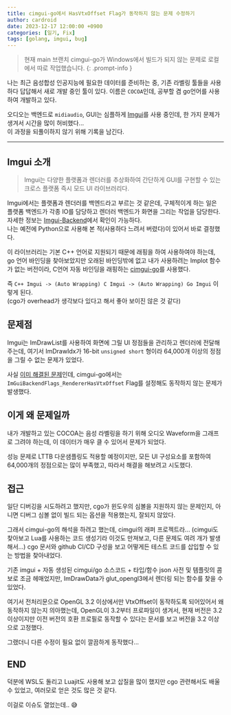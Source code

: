 ```yaml
---
title: cimgui-go에서 HasVtxOffset Flag가 동작하지 않는 문제 수정하기
author: cardroid
date: 2023-12-17 12:00:00 +0900
categories: [일기, Fix]
tags: [golang, imgui, bug]
---
```


> 현재 main 브랜치 cimgui-go가 Windows에서 빌드가 되지 않는 문제로 로컬에서 따로 작업했습니다.
{: .prompt-info }

나는 최근 음성합성 인공지능에 필요한 데이터를 준비하는 중, 기존 라벨링 툴들을 사용하다 답답해서 새로 개발 중인 툴이 있다.
이름은 `COCOA`인데, 공부할 겸 go언어를 사용하여 개발하고 있다.   

오디오는 백엔드로 `midiaudio`, GUI는 심플하게 [Imgui](https://github.com/ocornut/imgui)를 사용 중인데, 한 가지 문제가 생겨서 시간을 많이 허비했다...   
이 과정을 되풀이하지 않기 위해 기록을 남긴다.   

---

## Imgui 소개
> Imgui는 다양한 플랫폼과 렌더러를 추상화하여 간단하게 GUI를 구현할 수 있는 크로스 플랫폼 즉시 모드 UI 라이브러리다.   

Imgui에서는 플랫폼과 렌더러를 백엔드라고 부르는 것 같은데, 구체적이게 하는 일은 플랫폼 백엔드가 각종 IO를 담당하고 렌더러 백엔드가 화면을 그리는 작업을 담당한다.   
자세한 정보는 [Imgui-Backend](https://github.com/ocornut/imgui/blob/master/docs/BACKENDS.md)에서 확인이 가능하다.   
나는 예전에 Python으로 사용해 본 적(사용하다 느려서 버렸다)이 있어서 바로 결정했다.   

이 라이브러리는 기본 C++ 언어로 지원되기 때문에 래핑을 하여 사용하여야 하는데, go 언어 바인딩을 찾아보았지만 오래된 바인딩밖에 없고 내가 사용하려는 Implot 함수가 없는 버전이라, C언어 자동 바인딩을 래핑하는 [cimgui-go](https://github.com/AllenDang/cimgui-go)를 사용했다.   

즉 `C++ Imgui -> (Auto Wrapping) C Imgui -> (Auto Wrapping) Go Imgui` 이렇게 된다.   
(cgo가 overhead가 생각보다 있다고 해서 좋아 보이진 않은 것 같다)

## 문제점
Imgui는 ImDrawList를 사용하여 화면에 그릴 UI 정점들을 관리하고 렌더러에 전달해 주는데, 여기서 ImDrawIdx가 16-bit `unsigned short` 형이라 64,000개 이상의 정점을 그릴 수 없는 문제가 있었다.   

사실 [이미 해결된 문제](https://github.com/ocornut/imgui/issues/2591)인데, cimgui-go에서는 `ImGuiBackendFlags_RendererHasVtxOffset` Flag를 설정해도 동작하지 않는 문제가 발생했다.   

## 이게 왜 문제일까
내가 개발하고 있는 COCOA는 음성 라벨링을 하기 위해 오디오 Waveform을 그래프로 그려야 하는데, 이 데이터가 매우 클 수 있어서 문제가 되었다.   

성능 문제로 LTTB 다운샘플링도 적용할 예정이지만, 모든 UI 구성요소를 포함하여 64,000개의 정점으로는 많이 부족했고, 따라서 해결을 해보려고 시도했다.   

## 접근
일단 디버깅을 시도하려고 했지만, cgo가 윈도우의 심볼을 지원하지 않는 문제인지, 아니면 디버그 심볼 없이 빌드 되는 옵션을 적용했는지, 잘되지 않았다.

그래서 cimgui-go의 해석을 하려고 했는데, cimgui의 래퍼 프로젝트라... (cimgui도 찾아보고 Lua를 사용하는 코드 생성기라 이것도 만져보고, 다른 문제도 여려 개가 발생해서...) cgo 문서와 github CI/CD 구성을 보고 어떻게든 테스트 코드를 삽입할 수 있는 방법을 찾아내었다.   

기존 imgui + 자동 생성된 cimgui/go 소스코드 + 타입/함수 json 사전 및 템플릿의 콤보로 조금 헤매었지만, ImDrawData가 glut_opengl3에서 렌더링 되는 함수를 찾을 수 있었다.

여기서 전처리문으로 OpenGL 3.2 이상에서만 VtxOffset이 동작하도록 되어있어서 왜 동작하지 않는지 의아했는데, OpenGL이 3.2부터 프로파일이 생겨서, 현재 버전은 3.2 이상이지만 이전 버전의 호환 프로필로 동작할 수 있다는 문서를 보고 버전을 3.2 이상으로 고정했다.   

그랬더니 다른 수정이 필요 없이 깔끔하게 동작했다...

## END
덕분에 WSL도 돌리고 Luajit도 사용해 보고 삽질을 많이 했지만 cgo 관련해서도 배울 수 있었고, 여러모로 얻은 것도 많은 것 같다.

이걸로 이슈도 열었는데.. 😅